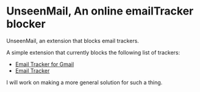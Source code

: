 # UnseenMail, An online emailTracker blocker
UnseenMail, an extension that blocks email trackers.

A simple extension that currently blocks the following list of trackers:
* [Email Tracker for Gmail](https://chrome.google.com/webstore/detail/email-tracker-for-gmail-m/ndnaehgpjlnokgebbaldlmgkapkpjkkb?hl=en)
* [Email Tracker](chrome.google.com/webstore/detail/email-tracker/bnompdfnhdbgdaoanapncknhmckenfog/)

I will work on making a more general solution for such a thing.
